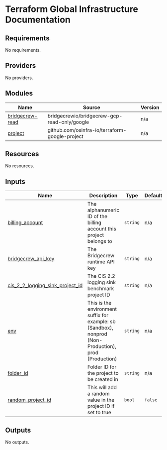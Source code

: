 # Terraform Global Infrastructure Documentation

<!-- BEGINNING OF PRE-COMMIT-TERRAFORM DOCS HOOK -->
## Requirements

No requirements.

## Providers

No providers.

## Modules

| Name | Source | Version |
|------|--------|---------|
| <a name="module_bridgecrew-read"></a> [bridgecrew-read](#module\_bridgecrew-read) | bridgecrewio/bridgecrew-gcp-read-only/google | n/a |
| <a name="module_project"></a> [project](#module\_project) | github.com/osinfra-io/terraform-google-project | n/a |

## Resources

No resources.

## Inputs

| Name | Description | Type | Default | Required |
|------|-------------|------|---------|:--------:|
| <a name="input_billing_account"></a> [billing\_account](#input\_billing\_account) | The alphanumeric ID of the billing account this project belongs to | `string` | n/a | yes |
| <a name="input_bridgecrew_api_key"></a> [bridgecrew\_api\_key](#input\_bridgecrew\_api\_key) | The Bridgecrew runtime API key | `string` | n/a | yes |
| <a name="input_cis_2_2_logging_sink_project_id"></a> [cis\_2\_2\_logging\_sink\_project\_id](#input\_cis\_2\_2\_logging\_sink\_project\_id) | The CIS 2.2 logging sink benchmark project ID | `string` | n/a | yes |
| <a name="input_env"></a> [env](#input\_env) | This is the environment suffix for example: sb (Sandbox), nonprod (Non-Production), prod (Production) | `string` | n/a | yes |
| <a name="input_folder_id"></a> [folder\_id](#input\_folder\_id) | Folder ID for the project to be created in | `string` | n/a | yes |
| <a name="input_random_project_id"></a> [random\_project\_id](#input\_random\_project\_id) | This will add a random value in the project ID if set to true | `bool` | `false` | no |

## Outputs

No outputs.
<!-- END OF PRE-COMMIT-TERRAFORM DOCS HOOK -->
